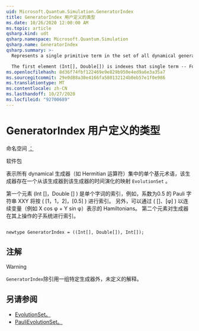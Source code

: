 ```yaml
---
uid: Microsoft.Quantum.Simulation.GeneratorIndex
title: GeneratorIndex 用户定义的类型
ms.date: 10/26/2020 12:00:00 AM
ms.topic: article
qsharp.kind: udt
qsharp.namespace: Microsoft.Quantum.Simulation
qsharp.name: GeneratorIndex
qsharp.summary: >-
  Represents a single primitive term in the set of all dynamical generators, e.g. Hermitian operators, for which there exists a map from that generator to time-evolution by that generator, through `EvolutionSet`.

  The first element (Int[], Double[]) is indexes that single term -- For instance, the Pauli string XXY with coefficient 0.5 would be indexed by ([1,1,2], [0.5]). Alternatively, Hamiltonians parameterized by a continuous variable, such as X cos φ + Y sin φ, might for instance be represented by ([], [φ]). The second element indexes the subsystem on which the generator acts on.
ms.openlocfilehash: 8d36f74fbf122469e9e829b950e4ed9a6e3a35a7
ms.sourcegitcommit: 29e0d88a30e4166fa580132124b0eb57e1f0e986
ms.translationtype: MT
ms.contentlocale: zh-CN
ms.lasthandoff: 10/27/2020
ms.locfileid: "92700689"
---
```

# <a name="generatorindex-user-defined-type"></a>GeneratorIndex 用户定义的类型

命名空间 [：](xref:Microsoft.Quantum.Simulation)

软件包 [](https://nuget.org/packages/)


表示所有 dynamical 生成器（如 Hermitian 运算符）集中的单个基元术语，该生成器存在一个从该生成器到该生成器的时间演化的映射 `EvolutionSet` 。

第一个元素 (Int []，Double [] ) 是单个字词的索引，例如，系数为0.5 的 Pauli 字符串 XXY 将按 ( [1，1，2]，[0.5] ) 进行索引。 另外，可以通过 ( []、[φ] ) 以连续变量（例如 X cos φ + Y sin φ）表示的 Hamiltonians。 第二个元素对生成器在其上操作的子系统进行索引。

```qsharp

newtype GeneratorIndex = ((Int[], Double[]), Int[]);
```



## <a name="remarks"></a>注解

> [!WARNING]
> `GeneratorIndex`除引用一组特定生成器外，未定义的解释。

## <a name="see-also"></a>另请参阅

- [EvolutionSet。](xref:Microsoft.Quantum.Simulation.EvolutionSet)
- [PauliEvolutionSet。](xref:Microsoft.Quantum.Simulation.PauliEvolutionSet)